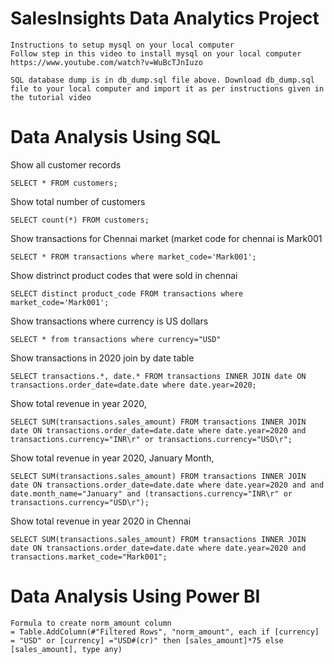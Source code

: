# SalesInsights Data Analytics Project
    Instructions to setup mysql on your local computer
    Follow step in this video to install mysql on your local computer https://www.youtube.com/watch?v=WuBcTJnIuzo

    SQL database dump is in db_dump.sql file above. Download db_dump.sql file to your local computer and import it as per instructions given in the tutorial video

# Data Analysis Using SQL
Show all customer records

    SELECT * FROM customers;

Show total number of customers

    SELECT count(*) FROM customers;

Show transactions for Chennai market (market code for chennai is Mark001

    SELECT * FROM transactions where market_code='Mark001';

Show distrinct product codes that were sold in chennai

    SELECT distinct product_code FROM transactions where market_code='Mark001';

Show transactions where currency is US dollars

    SELECT * from transactions where currency="USD"

Show transactions in 2020 join by date table

    SELECT transactions.*, date.* FROM transactions INNER JOIN date ON transactions.order_date=date.date where date.year=2020;

Show total revenue in year 2020,

    SELECT SUM(transactions.sales_amount) FROM transactions INNER JOIN date ON transactions.order_date=date.date where date.year=2020 and transactions.currency="INR\r" or transactions.currency="USD\r";

Show total revenue in year 2020, January Month,

    SELECT SUM(transactions.sales_amount) FROM transactions INNER JOIN date ON transactions.order_date=date.date where date.year=2020 and and date.month_name="January" and (transactions.currency="INR\r" or transactions.currency="USD\r");

Show total revenue in year 2020 in Chennai

    SELECT SUM(transactions.sales_amount) FROM transactions INNER JOIN date ON transactions.order_date=date.date where date.year=2020 and transactions.market_code="Mark001";

# Data Analysis Using Power BI
    Formula to create norm_amount column
    = Table.AddColumn(#"Filtered Rows", "norm_amount", each if [currency] = "USD" or [currency] ="USD#(cr)" then [sales_amount]*75 else [sales_amount], type any)
